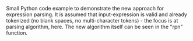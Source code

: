 Small Python code example to demonstrate the new approach for expression parsing. It is assumed that input-expression is valid and already tokenized (no blank spaces, no multi-character tokens) - the focus is at parsing algorithm, here. The new algorithm itself can be seen in the "rpn" function.
